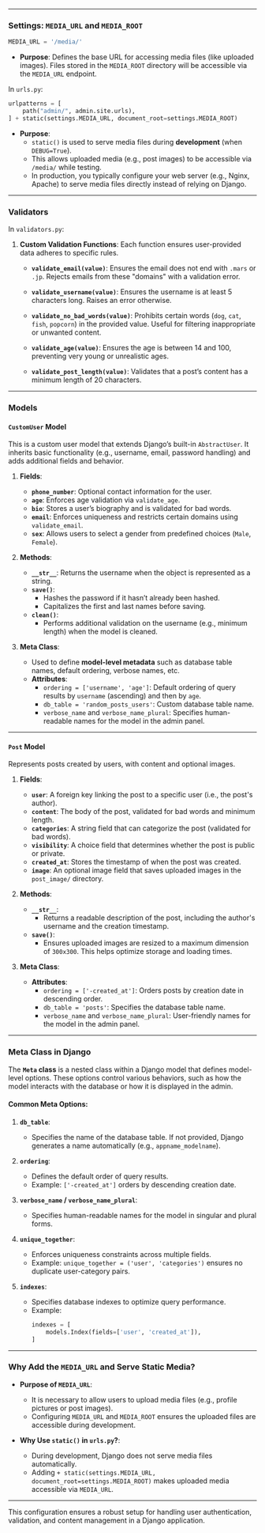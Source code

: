 
---

### **Settings: `MEDIA_URL` and `MEDIA_ROOT`**

```python
MEDIA_URL = '/media/'
```

- **Purpose**: Defines the base URL for accessing media files (like uploaded images). Files stored in the `MEDIA_ROOT` directory will be accessible via the `MEDIA_URL` endpoint.

In `urls.py`:

```python
urlpatterns = [
    path("admin/", admin.site.urls),
] + static(settings.MEDIA_URL, document_root=settings.MEDIA_ROOT)
```

- **Purpose**:
  - `static()` is used to serve media files during **development** (when `DEBUG=True`).
  - This allows uploaded media (e.g., post images) to be accessible via `/media/` while testing.
  - In production, you typically configure your web server (e.g., Nginx, Apache) to serve media files directly instead of relying on Django.

---

### **Validators**

In `validators.py`:

1. **Custom Validation Functions**:
   Each function ensures user-provided data adheres to specific rules.

   - **`validate_email(value)`**:
     Ensures the email does not end with `.mars` or `.jp`. Rejects emails from these "domains" with a validation error.

   - **`validate_username(value)`**:
     Ensures the username is at least 5 characters long. Raises an error otherwise.

   - **`validate_no_bad_words(value)`**:
     Prohibits certain words (`dog`, `cat`, `fish`, `popcorn`) in the provided value. Useful for filtering inappropriate or unwanted content.

   - **`validate_age(value)`**:
     Ensures the age is between 14 and 100, preventing very young or unrealistic ages.

   - **`validate_post_length(value)`**:
     Validates that a post’s content has a minimum length of 20 characters.

---

### **Models**

#### **`CustomUser` Model**

This is a custom user model that extends Django’s built-in `AbstractUser`. It inherits basic functionality (e.g., username, email, password handling) and adds additional fields and behavior.

1. **Fields**:
   - **`phone_number`**: Optional contact information for the user.
   - **`age`**: Enforces age validation via `validate_age`.
   - **`bio`**: Stores a user’s biography and is validated for bad words.
   - **`email`**: Enforces uniqueness and restricts certain domains using `validate_email`.
   - **`sex`**: Allows users to select a gender from predefined choices (`Male`, `Female`).

2. **Methods**:
   - **`__str__`**: Returns the username when the object is represented as a string.
   - **`save()`**:
     - Hashes the password if it hasn’t already been hashed.
     - Capitalizes the first and last names before saving.
   - **`clean()`**:
     - Performs additional validation on the username (e.g., minimum length) when the model is cleaned.

3. **Meta Class**:
   - Used to define **model-level metadata** such as database table names, default ordering, verbose names, etc.
   - **Attributes**:
     - `ordering = ['username', 'age']`: Default ordering of query results by `username` (ascending) and then by `age`.
     - `db_table = 'random_posts_users'`: Custom database table name.
     - `verbose_name` and `verbose_name_plural`: Specifies human-readable names for the model in the admin panel.

---

#### **`Post` Model**

Represents posts created by users, with content and optional images.

1. **Fields**:
   - **`user`**: A foreign key linking the post to a specific user (i.e., the post's author).
   - **`content`**: The body of the post, validated for bad words and minimum length.
   - **`categories`**: A string field that can categorize the post (validated for bad words).
   - **`visibility`**: A choice field that determines whether the post is public or private.
   - **`created_at`**: Stores the timestamp of when the post was created.
   - **`image`**: An optional image field that saves uploaded images in the `post_image/` directory.

2. **Methods**:
   - **`__str__`**:
     - Returns a readable description of the post, including the author's username and the creation timestamp.
   - **`save()`**:
     - Ensures uploaded images are resized to a maximum dimension of `300x300`. This helps optimize storage and loading times.

3. **Meta Class**:
   - **Attributes**:
     - `ordering = ['-created_at']`: Orders posts by creation date in descending order.
     - `db_table = 'posts'`: Specifies the database table name.
     - `verbose_name` and `verbose_name_plural`: User-friendly names for the model in the admin panel.

---

### **Meta Class in Django**

The **`Meta` class** is a nested class within a Django model that defines model-level options. These options control various behaviors, such as how the model interacts with the database or how it is displayed in the admin.

#### Common Meta Options:
1. **`db_table`**:
   - Specifies the name of the database table. If not provided, Django generates a name automatically (e.g., `appname_modelname`).

2. **`ordering`**:
   - Defines the default order of query results.
   - Example: `['-created_at']` orders by descending creation date.

3. **`verbose_name` / `verbose_name_plural`**:
   - Specifies human-readable names for the model in singular and plural forms.

4. **`unique_together`**:
   - Enforces uniqueness constraints across multiple fields.
   - Example: `unique_together = ('user', 'categories')` ensures no duplicate user-category pairs.

5. **`indexes`**:
   - Specifies database indexes to optimize query performance.
   - Example:
     ```python
     indexes = [
         models.Index(fields=['user', 'created_at']),
     ]
     ```

---

### Why Add the `MEDIA_URL` and Serve Static Media?

- **Purpose of `MEDIA_URL`**:
  - It is necessary to allow users to upload media files (e.g., profile pictures or post images).
  - Configuring `MEDIA_URL` and `MEDIA_ROOT` ensures the uploaded files are accessible during development.

- **Why Use `static()` in `urls.py`?**:
  - During development, Django does not serve media files automatically.
  - Adding `+ static(settings.MEDIA_URL, document_root=settings.MEDIA_ROOT)` makes uploaded media accessible via `MEDIA_URL`.

---

This configuration ensures a robust setup for handling user authentication, validation, and content management in a Django application.